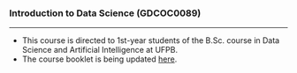 ### Introduction to Data Science (GDCOC0089)
---

- This course is directed to 1st-year students of the B.Sc. course in Data Science and Artificial Intelligence at UFPB.
- The course booklet is being updated [here](https://gcpeixoto.github.io/ICD).



